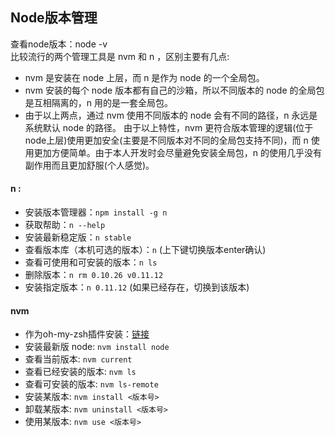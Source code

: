 ## Node版本管理
查看node版本：node -v  
比较流行的两个管理工具是 nvm 和 n ，区别主要有几点:
- nvm 是安装在 node 上层，而 n 是作为 node 的一个全局包。
- nvm 安装的每个 node 版本都有自己的沙箱，所以不同版本的 node 的全局包是互相隔离的，n 用的是一套全局包。
- 由于以上两点，通过 nvm 使用不同版本的 node 会有不同的路径，n 永远是系统默认 node 的路径。
由于以上特性，nvm 更符合版本管理的逻辑(位于node上层)使用更加安全(主要是不同版本对不同的全局包支持不同)，而 n 使用更加方便简单。由于本人开发时会尽量避免安装全局包，n 的使用几乎没有副作用而且更加舒服(个人感觉)。

#### n :
- 安装版本管理器：`npm install -g n`
- 获取帮助：`n --help`
- 安装最新稳定版：`n stable`
- 查看版本库（本机可选的版本）：`n` (上下键切换版本enter确认)
- 查看可使用和可安装的版本：`n ls`
- 删除版本：`n rm 0.10.26 v0.11.12`
- 安装指定版本：`n 0.11.12` (如果已经存在，切换到该版本)
#### nvm
- 作为oh-my-zsh插件安装：[链接](https://github.com/lukechilds/zsh-nvm#as-an-oh-my-zsh-custom-plugin)
- 安装最新版 node: `nvm install node`
- 查看当前版本: `nvm current`
- 查看已经安装的版本: `nvm ls`
- 查看可安装的版本: `nvm ls-remote`
- 安装某版本: `nvm install <版本号>`
- 卸载某版本: `nvm uninstall <版本号>`
- 使用某版本: `nvm use <版本号>`
